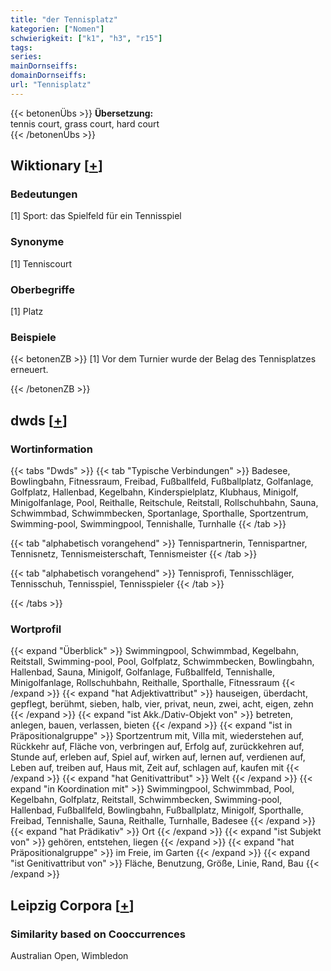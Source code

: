 ```yaml
---
title: "der Tennisplatz"
kategorien: ["Nomen"]
schwierigkeit: ["k1", "h3", "r15"]
tags:
series:
mainDornseiffs:
domainDornseiffs:
url: "Tennisplatz"
---
```


{{< betonenÜbs >}}
**Übersetzung:**  
tennis court, grass court, hard court  
{{< /betonenÜbs >}}

## Wiktionary [[+](https://de.wiktionary.org/wiki/Tennisplatz)]

### Bedeutungen
[1] Sport: das Spielfeld für ein Tennisspiel  

### Synonyme
[1] Tenniscourt  

### Oberbegriffe
[1]  Platz  

### Beispiele
{{< betonenZB >}}
[1] Vor dem Turnier wurde der Belag des Tennisplatzes erneuert.  

{{< /betonenZB >}}


## dwds [[+](https://www.dwds.de/wb/Tennisplatz)]

### Wortinformation
{{< tabs "Dwds" >}}
{{< tab "Typische Verbindungen" >}}
Badesee, Bowlingbahn, Fitnessraum, Freibad, Fußballfeld, Fußballplatz, Golfanlage, Golfplatz, Hallenbad, Kegelbahn, Kinderspielplatz, Klubhaus, Minigolf, Minigolfanlage, Pool, Reithalle, Reitschule, Reitstall, Rollschuhbahn, Sauna, Schwimmbad, Schwimmbecken, Sportanlage, Sporthalle, Sportzentrum, Swimming-pool, Swimmingpool, Tennishalle, Turnhalle
{{< /tab >}}

{{< tab "alphabetisch vorangehend" >}}
Tennispartnerin, Tennispartner, Tennisnetz, Tennismeisterschaft, Tennismeister
{{< /tab >}}

{{< tab "alphabetisch vorangehend" >}}
Tennisprofi, Tennisschläger, Tennisschuh, Tennisspiel, Tennisspieler
{{< /tab >}}

{{< /tabs >}}

### Wortprofil
{{< expand "Überblick" >}} Swimmingpool, Schwimmbad, Kegelbahn, Reitstall, Swimming-pool, Pool, Golfplatz, Schwimmbecken, Bowlingbahn, Hallenbad, Sauna, Minigolf, Golfanlage, Fußballfeld, Tennishalle, Minigolfanlage, Rollschuhbahn, Reithalle, Sporthalle, Fitnessraum {{< /expand >}}
{{< expand "hat Adjektivattribut" >}} hauseigen, überdacht, gepflegt, berühmt, sieben, halb, vier, privat, neun, zwei, acht, eigen, zehn {{< /expand >}}
{{< expand "ist Akk./Dativ-Objekt von" >}} betreten, anlegen, bauen, verlassen, bieten {{< /expand >}}
{{< expand "ist in Präpositionalgruppe" >}} Sportzentrum mit, Villa mit, wiederstehen auf, Rückkehr auf, Fläche von, verbringen auf, Erfolg auf, zurückkehren auf, Stunde auf, erleben auf, Spiel auf, wirken auf, lernen auf, verdienen auf, Leben auf, treiben auf, Haus mit, Zeit auf, schlagen auf, kaufen mit {{< /expand >}}
{{< expand "hat Genitivattribut" >}} Welt {{< /expand >}}
{{< expand "in Koordination mit" >}} Swimmingpool, Schwimmbad, Pool, Kegelbahn, Golfplatz, Reitstall, Schwimmbecken, Swimming-pool, Hallenbad, Fußballfeld, Bowlingbahn, Fußballplatz, Minigolf, Sporthalle, Freibad, Tennishalle, Sauna, Reithalle, Turnhalle, Badesee {{< /expand >}}
{{< expand "hat Prädikativ" >}} Ort {{< /expand >}}
{{< expand "ist Subjekt von" >}} gehören, entstehen, liegen {{< /expand >}}
{{< expand "hat Präpositionalgruppe" >}} im Freie, im Garten {{< /expand >}}
{{< expand "ist Genitivattribut von" >}} Fläche, Benutzung, Größe, Linie, Rand, Bau {{< /expand >}}

## Leipzig Corpora [[+](https://corpora.uni-leipzig.de/en/res?word=Tennisplatz&corpusId=deu_newscrawl-public_2018)]


### Similarity based on Cooccurrences
Australian Open, Wimbledon

